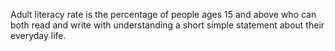 Adult literacy rate is the percentage of people ages 15 and above who can both read and write with understanding a short simple statement about their everyday life.
